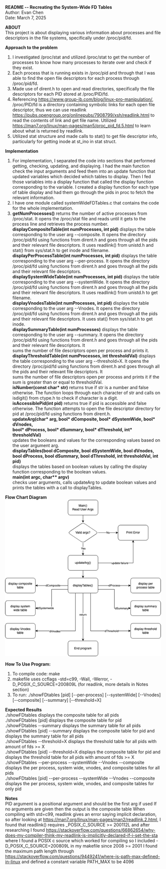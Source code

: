 __README -- Recreating the System-Wide FD Tables__ <br />
Author: Evan Chen <br />
Date: March 7, 2025 <br />

__ABOUT__ <br />
This project is about displaying various information about processes and file descriptors in the file systems, specifically under /proc/pid/fd.

__Approach to the problem__ <br />
1. I investigated /proc/stat and utilized /proc/stat to get the number of processes to know how many processes to iterate over and check if they exist.
2. Each process that is running exists in /proc/pid and through that I was able to find the open file descriptors for each process through /proc/pid/fd.
3. Made use of dirent.h to open and read directories, specifically the file descriptors for each PID stored
at /proc/PID/fd.
4. Referencing https://www.group-ib.com/blog/linux-pro-manipulation/, /proc/PID/fd is a directory
containing symbolic links for each open file descriptor, thus we can use readlink https://pubs.opengroup.org/onlinepubs/7908799/xsh/readlink.html to read the contents of link and get file name.
Utilized https://man7.org/linux/man-pages/man5/proc_pid_fd.5.html to learn about what is returned by readlink.
5. Utilized stat structure and made calls to stat() to get file descriptor info, particularly for getting inode at st_ino in stat struct.

__Implementation__ <br />
1. For implementation, I separated the code into sections that performed getting, checking, updating, and displaying.
   I had the main function check the input arguments and feed them into an update function that updated variables
   which decided which tables to display. Then I fed those variables into a display function that called the display function
   corresponding to the variable. I created a display function for each type of table display and had them go through the pids
   in proc to fetch the relevant information.
2. I have one module called systemWideFDTables.c that contains the code for the whole implementation.
3. __getNumProcesses()__ returns the number of active processes from /proc/stat. It opens the /proc/stat file and reads
   until it gets to the process line and retrieves the process number. <br />
   __displayCompositeTable(int numProcesses, int pid)__ displays the table corresponding to the user arg --composite. It opens
   the directory /proc/pid/fd using functions from dirent.h and goes through all the pids and their relevant file descriptors. It uses          readlink() from unistd.h and stat() from sys/stat.h to get inode and filename. <br />
   __displayPerProcessTable(int numProcesses, int pid)__ displays the table corresponding to the user arg --per-process. It opens
   the directory /proc/pid/fd using functions from dirent.h and goes through all the pids and their relevant file descriptors. <br />
   __displaySystemWideTable(int numProcesses, int pid)__ displays the table corresponding to the user arg --systemWide. It opens
   the directory /proc/pid/fd using functions from dirent.h and goes through all the pids and their relevant file descriptors. It uses          readlink() from unistd.h to get filename. <br />
   __displayVnodesTable(int numProcesses, int pid)__ displays the table corresponding to the user arg --Vnodes. It opens
   the directory /proc/pid/fd using functions from dirent.h and goes through all the pids and their relevant file descriptors. It uses          stat() from sys/stat.h to get inode. <br />
   __displaySummaryTable(int numProcesses)__ displays the table corresponding to the user arg --summary. It opens
   the directory /proc/pid/fd using functions from dirent.h and goes through all the pids and their relevant file descriptors. It        
   sums the number of file descriptors open per process and prints it. <br />
   __displayThresholdTable(int numProcesses, int thresholdVal)__ displays the table corresponding to the user arg --threshold=X. It opens
   the directory /proc/pid/fd using functions from dirent.h and goes through all the pids and their relevant file descriptors. It        
   sums the number of file descriptors open per process and prints it if the sum is greater than or equal to thresholdVal. <br />
   __isNumber(const char* str)__ returns true if str is a number and false otherwise. The function loops through each character of str
   and calls on isdigit() from ctype.h to check if character is a digit. <br />
   __isAccessiblePid(int pid)__ returns true if pid is accessible and false otherwise. The function attempts to open the file descriptor
   directory for pid at /proc/pid/fd using functions from dirent.h. <br />
   __updateArg(char* arg, bool* dComposite, bool* dSystemWide, bool* dVnodes, <br />
		bool* dProcess, bool* dSummary, bool* dThreshold, int* thresholdVal)__ <br />
   updates the booleans and values for the corresponding values based on the user argument arg. <br />
   __displayTables(bool dComposite, bool dSystemWide, bool dVnodes, <br />
      bool dProcess, bool dSummary, bool dThreshold, int thresholdVal, int pid)__ <br />
   displays the tables based on boolean values by calling the display function corresponding to the boolean values. <br />
   __main(int argc, char** argv)__ <br />
   checks user arguments, calls updateArg to update boolean values and prints the tables with a call to displayTables. <br />

__Flow Chart Diagram__ <br />
![flow chart diagram](https://github.com/EvanCin/CSCB09/blob/main/assignments/a2/B09Diagram.drawio.png)

__How To Use Program:__ <br />
1. To compile code: make <br />
2. makefile uses ccflags -std=c99, -Wall, -Werror, -D_POSIX_C_SOURCE=200809L (for readlink, more details in Notes section) <br />
3. To run: ./showFDtables [pid] [--per-process] [--systemWide] [--Vnodes] [--composite] [--summary] [--threshold=X] <br />

__Expected Results__ <br />
./showFDtables displays the composite table for all pids <br />
./showFDtables [pid] displays the composite table for pid <br />
./showFDtables --summary displays the summary table for all pids <br />
./showFDtables [pid] --summary displays the composite table for pid and displays the summary table for all pids <br />
./showFDtables --threshold=X displays the threshold table for all pids with amount of fds >= X <br />
./showFDtables [pid] --threshold=X displays the composite table for pid and displays the threshold table for all pids with amount of fds >= X <br />
./showFDtables --per-process --systemWide --Vnodes --composite displays the per process, system wide, vnodes, and composite tables for all pids <br />
./showFDtables [pid] --per-process --systemWide --Vnodes --composite displays the per process, system wide, vnodes, and composite tables for only pid <br />




__Notes__ <br />
PID argument is a positional argument and should be the first arg if used
If no arguments are given then the output is the composite table
When compiling with std=c99, readlink gives an error saying implicit declaration, so after looking at https://man7.org/linux/man-pages/man2/readlink.2.html, I found that readlink() requires _POSIX_C_SOURCE >= 200112L and after researching I found https://stackoverflow.com/questions/66862654/why-does-my-compiler-think-my-readlink-is-implicitly-declared-if-i-set-the-sta where I found a POSIX c source which worked for compiling so I included -D_POSIX_C_SOURCE=200809L in my makefile since 2008 >= 2001
I found the maximum path length through https://stackoverflow.com/questions/9449241/where-is-path-max-defined-in-linux and
defined a constant variable PATH_MAX to be 4096
